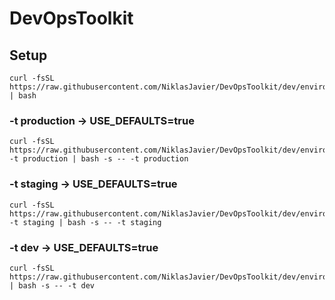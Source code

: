 # DevOpsToolkit
## Setup
```
curl -fsSL https://raw.githubusercontent.com/NiklasJavier/DevOpsToolkit/dev/environments/get_devops_toolkit.sh | bash
```

### -t production -> USE_DEFAULTS=true
```
curl -fsSL https://raw.githubusercontent.com/NiklasJavier/DevOpsToolkit/dev/environments/get_devops_toolkit.sh -t production | bash -s -- -t production
```

### -t staging -> USE_DEFAULTS=true
```
curl -fsSL https://raw.githubusercontent.com/NiklasJavier/DevOpsToolkit/dev/environments/get_devops_toolkit.sh -t staging | bash -s -- -t staging
```

### -t dev -> USE_DEFAULTS=true
```
curl -fsSL https://raw.githubusercontent.com/NiklasJavier/DevOpsToolkit/dev/environments/get_devops_toolkit.sh | bash -s -- -t dev
```